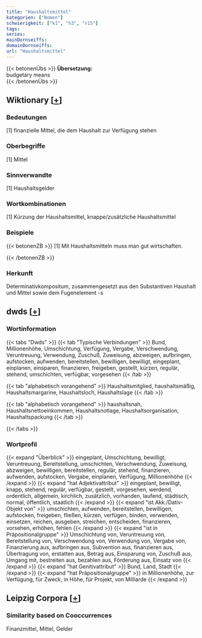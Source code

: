 ```yaml
---
title: "Haushaltsmittel"
kategorien: ["Nomen"]
schwierigkeit: ["k1", "h3", "r15"]
tags:
series:
mainDornseiffs:
domainDornseiffs:
url: "Haushaltsmittel"
---
```


{{< betonenÜbs >}}
**Übersetzung:**  
budgetary means  
{{< /betonenÜbs >}}

## Wiktionary [[+](https://de.wiktionary.org/wiki/Haushaltsmittel)]

### Bedeutungen
[1] finanzielle Mittel, die dem Haushalt zur Verfügung stehen  

### Oberbegriffe
[1] Mittel  

### Sinnverwandte
[1] Haushaltsgelder  

### Wortkombinationen
[1] Kürzung der Haushaltsmittel, knappe/zusätzliche Haushaltsmittel  

### Beispiele
{{< betonenZB >}}
[1] Mit Haushaltsmitteln muss man gut wirtschaften.  

{{< /betonenZB >}}
### Herkunft
Determinativkompositum, zusammengesetzt aus den Substantiven Haushalt und Mittel sowie dem Fugenelement -s  



## dwds [[+](https://www.dwds.de/wb/Haushaltsmittel)]

### Wortinformation
{{< tabs "Dwds" >}}
{{< tab "Typische Verbindungen" >}}
Bund, Millionenhöhe, Umschichtung, Verfügung, Vergabe, Verschwendung, Veruntreuung, Verwendung, Zuschuß, Zuweisung, abzweigen, aufbringen, aufstocken, aufwenden, bereitstellen, bewilligen, bewilligt, eingeplant, einplanen, einsparen, finanzieren, freigeben, gestellt, kürzen, regulär, stehend, umschichten, verfügbar, vorgesehen
{{< /tab >}}

{{< tab "alphabetisch vorangehend" >}}
Haushaltsmitglied, haushaltsmäßig, Haushaltsmargarine, Haushaltsloch, Haushaltslage
{{< /tab >}}

{{< tab "alphabetisch vorangehend" >}}
haushaltsnah, Haushaltsnettoeinkommen, Haushaltsnotlage, Haushaltsorganisation, Haushaltspackung
{{< /tab >}}

{{< /tabs >}}

### Wortprofil
{{< expand "Überblick" >}} eingeplant, Umschichtung, bewilligt, Veruntreuung, Bereitstellung, umschichten, Verschwendung, Zuweisung, abzweigen, bewilligen, bereitstellen, regulär, stehend, finanzieren, aufwenden, aufstocken, Vergabe, einplanen, Verfügung, Millionenhöhe {{< /expand >}}
{{< expand "hat Adjektivattribut" >}} eingeplant, bewilligt, knapp, stehend, regulär, verfügbar, gestellt, vorgesehen, werdend, ordentlich, allgemein, kirchlich, zusätzlich, vorhanden, laufend, städtisch, normal, öffentlich, staatlich {{< /expand >}}
{{< expand "ist Akk./Dativ-Objekt von" >}} umschichten, aufwenden, bereitstellen, bewilligen, aufstocken, freigeben, fließen, kürzen, verfügen, binden, verwenden, einsetzen, reichen, ausgeben, streichen, entscheiden, finanzieren, vorsehen, erhöhen, fehlen {{< /expand >}}
{{< expand "ist in Präpositionalgruppe" >}} Umschichtung von, Veruntreuung von, Bereitstellung von, Verschwendung von, Verwendung von, Vergabe von, Finanzierung aus, aufbringen aus, Subvention aus, finanzieren aus, Übertragung von, erstatten aus, Betrag aus, Einsparung von, Zuschuß aus, Umgang mit, bestreiten aus, bezahlen aus, Förderung aus, Einsatz von {{< /expand >}}
{{< expand "hat Genitivattribut" >}} Bund, Land, Stadt {{< /expand >}}
{{< expand "hat Präpositionalgruppe" >}} in Millionenhöhe, zur Verfügung, für Zweck, in Höhe, für Projekt, von Milliarde {{< /expand >}}

## Leipzig Corpora [[+](https://corpora.uni-leipzig.de/en/res?word=Haushaltsmittel&corpusId=deu_newscrawl-public_2018)]


### Similarity based on Cooccurrences
Finanzmittel, Mittel, Gelder

